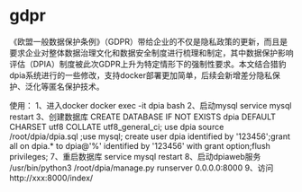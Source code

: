 # gdpr
《欧盟一般数据保护条例》（GDPR）带给企业的不仅是隐私政策的更新，而且是要求企业对整体数据治理文化和数据安全制度进行梳理和制定，其中数据保护影响评估（DPIA）制度被此次GDPR上升为特定情形下的强制性要求。本文结合猎豹dpia系统进行的一些修改，支持docker部署更加简单，后续会新增差分隐私保护、泛化等匿名保护技术。

使用：
1、进入docker
	docker exec -it dpia bash
2、启动mysql
	service mysql restart
3、创建数据库
	CREATE DATABASE IF NOT EXISTS dpia  DEFAULT CHARSET utf8 COLLATE utf8_general_ci;
	use dpia
	source /root/dpia/dpia.sql
	;use mysql; create user dpia identified by '123456';grant all on dpia.* to dpia@'%' identified by '123456' with grant option;flush privileges;
7、重启数据库
	service mysql restart
8、启动dpiaweb服务
	/usr/bin/python3 /root/dpia/manage.py runserver 0.0.0.0:8000
9、访问http://xxx:8000/index/
